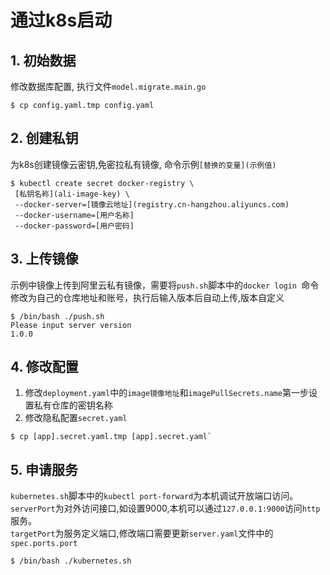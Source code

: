 # 通过k8s启动

## 1. 初始数据
修改数据库配置, 执行文件`model.migrate.main.go`
```shell
$ cp config.yaml.tmp config.yaml
```

## 2. 创建私钥
为k8s创建镜像云密钥,免密拉私有镜像, 命令示例`[替换的变量](示例值)`
```shell
$ kubectl create secret docker-registry \
 [私钥名称](ali-image-key) \
 --docker-server=[镜像云地址](registry.cn-hangzhou.aliyuncs.com) 
 --docker-username=[用户名称] 
 --docker-password=[用户密码]
```

## 3. 上传镜像
示例中镜像上传到阿里云私有镜像，需要将`push.sh`脚本中的`docker login `命令修改为自己的仓库地址和账号，执行后输入版本后自动上传,版本自定义
```shell
$ /bin/bash ./push.sh
Please input server version
1.0.0
```

## 4. 修改配置
1. 修改`deployment.yaml`中的`image镜像地址`和`imagePullSecrets.name`第一步设置私有仓库的密钥名称
2. 修改隐私配置`secret.yaml`
```shell
$ cp [app].secret.yaml.tmp [app].secret.yaml`
```

## 5. 申请服务
`kubernetes.sh`脚本中的`kubectl port-forward`为本机调试开放端口访问。  
`serverPort`为对外访问接口,如设置9000,本机可以通过`127.0.0.1:9000`访问`http`服务。  
`targetPort`为服务定义端口,修改端口需要更新`server.yaml`文件中的`spec.ports.port`
```shell
$ /bin/bash ./kubernetes.sh
```